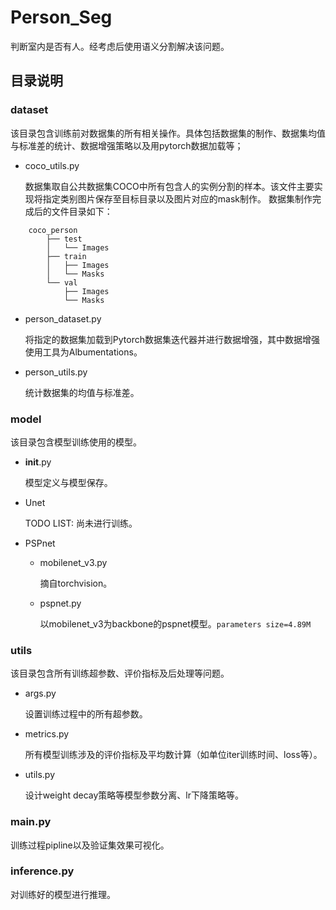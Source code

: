 # Person_Seg

判断室内是否有人。经考虑后使用语义分割解决该问题。

## 目录说明
### dataset

该目录包含训练前对数据集的所有相关操作。具体包括数据集的制作、数据集均值与标准差的统计、数据增强策略以及用pytorch数据加载等；
- coco_utils.py

    数据集取自公共数据集COCO中所有包含人的实例分割的样本。该文件主要实现将指定类别图片保存至目标目录以及图片对应的mask制作。
    数据集制作完成后的文件目录如下：
    
```
    coco_person
        ├── test
        │   └── Images
        ├── train
        │   ├── Images
        │   └── Masks
        └── val 
            ├── Images
            └── Masks
```
- person_dataset.py

    将指定的数据集加载到Pytorch数据集迭代器并进行数据增强，其中数据增强使用工具为Albumentations。

- person_utils.py

    统计数据集的均值与标准差。

### model

该目录包含模型训练使用的模型。
- __init__.py

    模型定义与模型保存。

- Unet

    TODO LIST: 尚未进行训练。

- PSPnet

    - mobilenet_v3.py

        摘自torchvision。

    - pspnet.py

        以mobilenet_v3为backbone的pspnet模型。`parameters size=4.89M`

### utils

该目录包含所有训练超参数、评价指标及后处理等问题。
- args.py

    设置训练过程中的所有超参数。

- metrics.py

    所有模型训练涉及的评价指标及平均数计算（如单位iter训练时间、loss等）。

- utils.py

    设计weight decay策略等模型参数分离、lr下降策略等。

### main.py

训练过程pipline以及验证集效果可视化。

### inference.py

对训练好的模型进行推理。
